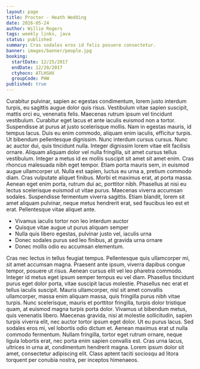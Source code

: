 ```yaml
---
layout: page
title: Proctor - Heath Wedding
date: 2016-05-24
author: Willie Rogers
tags: weekly links, java
status: published
summary: Cras sodales eros id felis posuere consectetur.
banner: images/banner/people.jpg
booking:
  startDate: 12/25/2017
  endDate: 12/28/2017
  ctyhocn: ATLHSHX
  groupCode: PHW
published: true
---
```

Curabitur pulvinar, sapien ac egestas condimentum, lorem justo interdum turpis, eu sagittis augue dolor quis risus. Vestibulum vitae sapien suscipit, mattis orci eu, venenatis felis. Maecenas rutrum ipsum vel tincidunt vestibulum. Curabitur eget lacus et ante iaculis euismod non a tortor. Suspendisse at purus at justo scelerisque mollis. Nam in egestas mauris, id tempus lacus. Duis eu enim commodo, aliquam enim iaculis, efficitur turpis. Ut bibendum pellentesque dignissim. Nunc interdum cursus cursus. Nunc ac auctor dui, quis tincidunt nulla. Integer dignissim lorem vitae elit facilisis ornare. Aliquam aliquam dolor vel nulla fringilla, sit amet cursus tellus vestibulum. Integer a metus id ex mollis suscipit sit amet sit amet enim.
Cras rhoncus malesuada nibh eget tempor. Etiam porta mauris sem, in euismod augue ullamcorper ut. Nulla est sapien, luctus eu urna a, pretium commodo diam. Cras vulputate aliquet finibus. Morbi et maximus erat, at porta massa. Aenean eget enim porta, rutrum dui ac, porttitor nibh. Phasellus at nisi eu lectus scelerisque euismod ut vitae purus. Maecenas viverra accumsan sodales. Suspendisse fermentum viverra sagittis. Etiam blandit, lorem sit amet aliquam pulvinar, neque metus hendrerit erat, sed faucibus leo est et erat. Pellentesque vitae aliquet ante.

* Vivamus iaculis tortor non leo interdum auctor
* Quisque vitae augue ut purus aliquam semper
* Nulla quis libero egestas, pulvinar justo vel, iaculis urna
* Donec sodales purus sed leo finibus, at gravida urna ornare
* Donec mollis odio eu accumsan elementum.

Cras nec lectus in tellus feugiat tempus. Pellentesque quis ullamcorper mi, sit amet accumsan magna. Praesent ante ipsum, viverra dapibus congue tempor, posuere ut risus. Aenean cursus elit vel leo pharetra commodo. Integer id metus eget ipsum semper tempus eu vel diam. Phasellus tincidunt purus eget dolor porta, vitae suscipit lacus molestie. Phasellus nec erat et tellus iaculis suscipit. Mauris ullamcorper, nisl sit amet convallis ullamcorper, massa enim aliquam massa, quis fringilla purus nibh vitae turpis. Nunc scelerisque, mauris et porttitor fringilla, turpis dolor tristique quam, at euismod magna turpis porta dolor.
Vivamus ut bibendum metus, quis venenatis libero. Maecenas gravida, nisi at molestie sollicitudin, sapien turpis viverra elit, nec auctor tortor ipsum eget dolor. Ut eu purus lacus. Sed sodales eros mi, vel lobortis odio dictum et. Aenean maximus erat ut nulla commodo fermentum. Nullam fringilla, tortor eget rutrum ornare, neque ligula lobortis erat, nec porta enim sapien convallis est. Cras urna lacus, ultrices in urna at, condimentum hendrerit magna. Lorem ipsum dolor sit amet, consectetur adipiscing elit. Class aptent taciti sociosqu ad litora torquent per conubia nostra, per inceptos himenaeos.
